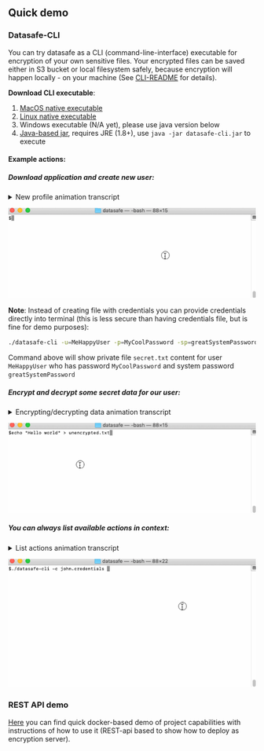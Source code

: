 ## Quick demo
### Datasafe-CLI
You can try datasafe as a CLI (command-line-interface) executable for encryption of your own sensitive files.
Your encrypted files can be saved either in S3 bucket or local filesystem safely, because encryption will happen
locally - on your machine (See [CLI-README](datasafe-cli/README.md) for details).

**Download CLI executable**:

1. [MacOS native executable](https://github.com/adorsys/datasafe/releases/download/v0.7.0/datasafe-cli-osx-x64)
1. [Linux native executable](https://github.com/adorsys/datasafe/releases/download/v0.7.0/datasafe-cli-linux-x64)
1. Windows executable (N/A yet), please use java version below
1. [Java-based jar](https://github.com/adorsys/datasafe/releases/download/v0.7.0/datasafe-cli.jar), requires JRE (1.8+), use `java -jar datasafe-cli.jar` to execute

#### Example actions:
##### Download application and create new user:

<details><summary>New profile animation transcript</summary>

- Download CLI application (MacOS url)

```bash
curl -L https://github.com/adorsys/datasafe/releases/download/v0.6.0/datasafe-cli-osx-x64 > datasafe-cli && chmod +x datasafe-cli
```
- Create file with your credentials (they also can be passed through command line)

```bash
echo '{"username": "john", "password": "Doe", "systemPassword": "password"}' > john.credentials
```
- Create your new user profile (credentials come from john.credentials). You can enter value or click enter to accept
the default value when prompted.

```bash
./datasafe-cli -c john.credentials profile create
```
</details>

![new_profile](docs/demo/new_profile.gif)

**Note**: Instead of creating file with credentials you can provide credentials directly into terminal (this is less
secure than having credentials file, but is fine for demo purposes):
```bash
./datasafe-cli -u=MeHappyUser -p=MyCoolPassword -sp=greatSystemPassword private cat secret.txt
```
Command above will show private file `secret.txt` content for user `MeHappyUser` who has password `MyCoolPassword` and
system password `greatSystemPassword`

##### Encrypt and decrypt some secret data for our user:

<details><summary>Encrypting/decrypting data animation transcript</summary>

- Create some unencrypted content

```bash
echo "Hello world" > unencrypted.txt
```
- Encrypt and store file from above in privatespace. In privatespace it will have decrypted name `secret.txt`
```bash
./datasafe-cli -c john.credentials private cp unencrypted.txt secret.txt
```
- Show that filename is encrypted in privatespace:

```bash
ls private
```

- Show that file content is encrypted too:

```bash
cat private/encrypted_file_name_from_above
```

- Decrypt file content:

```bash
./datasafe-cli -c john.credentials private cat secret.txt
```
</details>

![encrypt_decrypt_file](docs/demo/encrypt_decrypt_file.gif)

##### You can always list available actions in context:

<details><summary>List actions animation transcript</summary>

- Show top-level commands

```bash
./datasafe-cli -c john.credentials
```

- Show commands for privatespace

```bash
./datasafe-cli -c john.credentials private
```
</details>

![list_actions](docs/demo/list_actions.gif)

### REST API demo
[Here](datasafe-rest-impl/DEMO.md) you can find quick docker-based demo of project capabilities with
instructions of how to use it (REST-api based to show how to deploy as encryption server).
